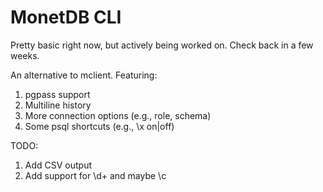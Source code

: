 # MonetDB CLI

Pretty basic right now, but actively being worked on. Check back in a few weeks.

An alternative to mclient. Featuring:

1. pgpass support
2. Multiline history
3. More connection options (e.g., role, schema)
4. Some psql shortcuts (e.g., \x on|off)


TODO:
1. Add CSV output
2. Add support for \d+ and maybe \c
